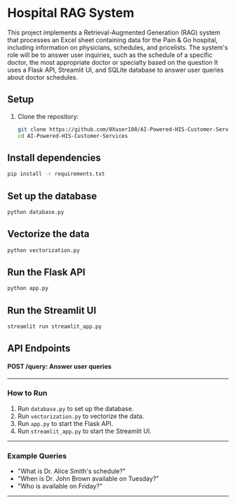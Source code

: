 # Hospital RAG System

This project implements a Retrieval-Augmented Generation (RAG) system that 
processes an Excel sheet containing data for the Pain & Go hospital, including information on 
physicians, schedules, and pricelists. The system's role will be to answer user inquiries, such as 
the schedule of a specific doctor, the most appropriate doctor or specialty based on the question
It uses a Flask API, Streamlit UI, and SQLite database to answer user queries about doctor schedules.

## **Setup**

1. Clone the repository:
   ```bash
   git clone https://github.com/0Xuser100/AI-Powered-HIS-Customer-Services.git
   cd AI-Powered-HIS-Customer-Services
   ```

## **Install dependencies**
```bash
pip install -r requirements.txt
```
## **Set up the database**

```bash
python database.py
```

## **Vectorize the data**
```bash
python vectorization.py
```

##  **Run the Flask API**
```bash
python app.py
```
## **Run the Streamlit UI**
```bash
streamlit run streamlit_app.py
```
## **API Endpoints**
#### POST /query: Answer user queries


---

### **How to Run**
1. Run `database.py` to set up the database.
2. Run `vectorization.py` to vectorize the data.
3. Run `app.py` to start the Flask API.
4. Run `streamlit_app.py` to start the Streamlit UI.

---

### **Example Queries**
- "What is Dr. Alice Smith's schedule?"
- "When is Dr. John Brown available on Tuesday?"
- "Who is available on Friday?"

---
